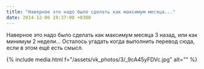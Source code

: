 ```yaml
---
title: "Наверное это надо было сделать как максимум месяца..."
date: 2014-12-06 19:37:00 +0300
---
```


Наверное это надо было сделать как максимум месяца 3 назад, или как минимум 2 недели...  Осталось угадать когда выполнить перевод сюда, если в этом ещё есть смысл.

{% include media.html f="/assets/vk_photos/3/_9cA45yFDVc.jpg" alt="" %}
